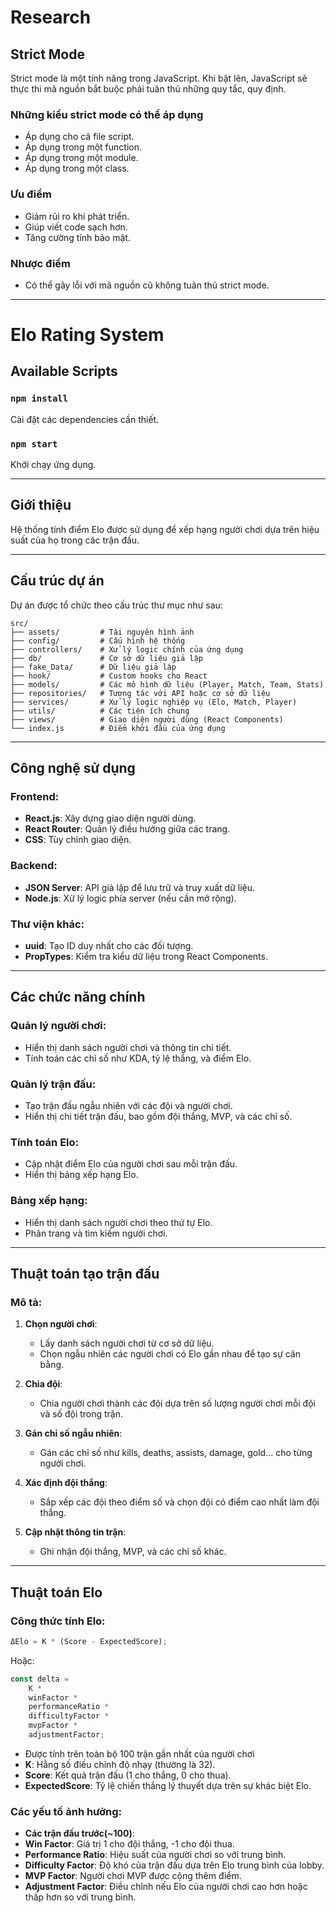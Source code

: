 # Research

## Strict Mode

Strict mode là một tính năng trong JavaScript. Khi bật lên, JavaScript sẽ thực thi mã nguồn bắt buộc phải tuân thủ những quy tắc, quy định.

### Những kiểu strict mode có thể áp dụng

- Áp dụng cho cả file script.
- Áp dụng trong một function.
- Áp dụng trong một module.
- Áp dụng trong một class.

### Ưu điểm

- Giảm rủi ro khi phát triển.
- Giúp viết code sạch hơn.
- Tăng cường tính bảo mật.

### Nhược điểm

- Có thể gây lỗi với mã nguồn cũ không tuân thủ strict mode.

---

# Elo Rating System

## Available Scripts

### `npm install`

Cài đặt các dependencies cần thiết.

### `npm start`

Khởi chạy ứng dụng.

---

## Giới thiệu

Hệ thống tính điểm Elo được sử dụng để xếp hạng người chơi dựa trên hiệu suất của họ trong các trận đấu.

---

## Cấu trúc dự án

Dự án được tổ chức theo cấu trúc thư mục như sau:

```
src/
├── assets/         # Tài nguyên hình ảnh
├── config/         # Cấu hình hệ thống
├── controllers/    # Xử lý logic chính của ứng dụng
├── db/             # Cơ sở dữ liệu giả lập
├── fake_Data/      # Dữ liệu giả lập
├── hook/           # Custom hooks cho React
├── models/         # Các mô hình dữ liệu (Player, Match, Team, Stats)
├── repositories/   # Tương tác với API hoặc cơ sở dữ liệu
├── services/       # Xử lý logic nghiệp vụ (Elo, Match, Player)
├── utils/          # Các tiện ích chung
├── views/          # Giao diện người dùng (React Components)
└── index.js        # Điểm khởi đầu của ứng dụng
```

---

## Công nghệ sử dụng

### **Frontend**:

- **React.js**: Xây dựng giao diện người dùng.
- **React Router**: Quản lý điều hướng giữa các trang.
- **CSS**: Tùy chỉnh giao diện.

### **Backend**:

- **JSON Server**: API giả lập để lưu trữ và truy xuất dữ liệu.
- **Node.js**: Xử lý logic phía server (nếu cần mở rộng).

### **Thư viện khác**:

- **uuid**: Tạo ID duy nhất cho các đối tượng.
- **PropTypes**: Kiểm tra kiểu dữ liệu trong React Components.

---

## Các chức năng chính

### **Quản lý người chơi**:

- Hiển thị danh sách người chơi và thông tin chi tiết.
- Tính toán các chỉ số như KDA, tỷ lệ thắng, và điểm Elo.

### **Quản lý trận đấu**:

- Tạo trận đấu ngẫu nhiên với các đội và người chơi.
- Hiển thị chi tiết trận đấu, bao gồm đội thắng, MVP, và các chỉ số.

### **Tính toán Elo**:

- Cập nhật điểm Elo của người chơi sau mỗi trận đấu.
- Hiển thị bảng xếp hạng Elo.

### **Bảng xếp hạng**:

- Hiển thị danh sách người chơi theo thứ tự Elo.
- Phân trang và tìm kiếm người chơi.

---

## Thuật toán tạo trận đấu

### **Mô tả**:

1. **Chọn người chơi**:

   - Lấy danh sách người chơi từ cơ sở dữ liệu.
   - Chọn ngẫu nhiên các người chơi có Elo gần nhau để tạo sự cân bằng.

2. **Chia đội**:

   - Chia người chơi thành các đội dựa trên số lượng người chơi mỗi đội và số đội trong trận.

3. **Gán chỉ số ngẫu nhiên**:

   - Gán các chỉ số như kills, deaths, assists, damage, gold... cho từng người chơi.

4. **Xác định đội thắng**:

   - Sắp xếp các đội theo điểm số và chọn đội có điểm cao nhất làm đội thắng.

5. **Cập nhật thông tin trận**:
   - Ghi nhận đội thắng, MVP, và các chỉ số khác.

---

## Thuật toán Elo

### **Công thức tính Elo**:

```js
ΔElo = K * (Score - ExpectedScore);
```

Hoặc:

```js
const delta =
	K *
	winFactor *
	performanceRatio *
	difficultyFactor *
	mvpFactor *
	adjustmentFactor;
```

- Được tính trên toàn bộ 100 trận gần nhất của người chơi
- **K**: Hằng số điều chỉnh độ nhạy (thường là 32).
- **Score**: Kết quả trận đấu (1 cho thắng, 0 cho thua).
- **ExpectedScore**: Tỷ lệ chiến thắng lý thuyết dựa trên sự khác biệt Elo.

### **Các yếu tố ảnh hưởng**:

- **Các trận đấu trước(~100)**:
- **Win Factor**: Giá trị 1 cho đội thắng, -1 cho đội thua.
- **Performance Ratio**: Hiệu suất của người chơi so với trung bình.
- **Difficulty Factor**: Độ khó của trận đấu dựa trên Elo trung bình của lobby.
- **MVP Factor**: Người chơi MVP được cộng thêm điểm.
- **Adjustment Factor**: Điều chỉnh nếu Elo của người chơi cao hơn hoặc thấp hơn so với trung bình.
